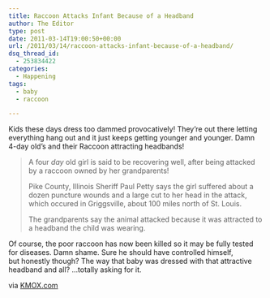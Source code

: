 ```yaml
---
title: Raccoon Attacks Infant Because of a Headband
author: The Editor
type: post
date: 2011-03-14T19:00:50+00:00
url: /2011/03/14/raccoon-attacks-infant-because-of-a-headband/
dsq_thread_id:
  - 253834422
categories:
  - Happening
tags:
  - baby
  - raccoon

---
```

[<img class="alignright size-full wp-image-9277" title="south_park_the_coon" src="http://media.punchingkitty.com/wordpress/2011/03/south_park_the_coon.jpeg?filter=resize&w=250" alt="" />][1]Kids these days dress too dammed provocatively! They&#8217;re out there letting everything hang out and it just keeps getting younger and younger. Damn 4-day old&#8217;s and their Raccoon attracting headbands!

> A four _day_ old girl is said to be recovering well, after being attacked by a raccoon owned by her grandparents!
> 
> Pike County, Illinois Sheriff Paul Petty says the girl suffered about a dozen puncture wounds and a large cut to her head in the attack, which occured in Griggsville, about 100 miles north of St. Louis.
> 
> The grandparents say the animal attacked because it was attracted to a headband the child was wearing.

Of course, the poor raccoon has now been killed so it may be fully tested for diseases. Damn shame. Sure he should have controlled himself, but honestly though? The way that baby was dressed with that attractive headband and all? &#8230;totally asking for it.

via <a href="http://stlouis.cbslocal.com/2011/03/13/raccoon-attacks-4-day-old-girl/" target="_blank">KMOX.com</a>

 [1]: http://media.punchingkitty.com/wordpress/2011/03/south_park_the_coon.jpeg